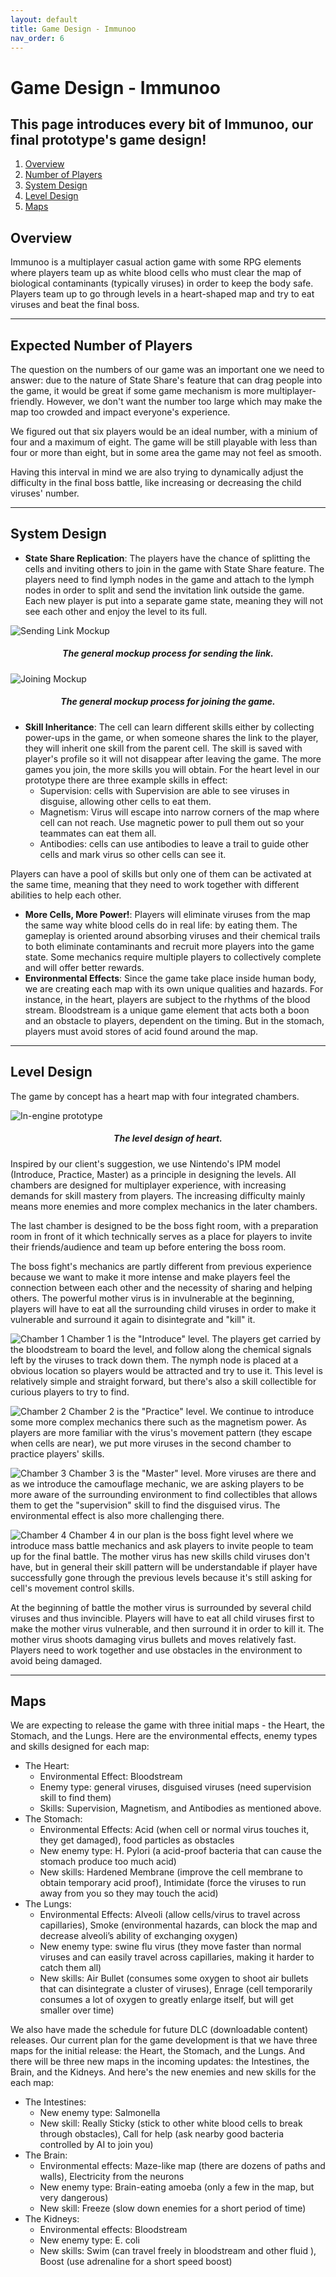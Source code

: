 ```yaml
---
layout: default
title: Game Design - Immunoo
nav_order: 6
---
```


# Game Design - Immunoo

## This page introduces every bit of Immunoo, our final prototype's game design!

1. [Overview](#overview)
2. [Number of Players](#number)
3. [System Design](#system)
4. [Level Design](#level)
5. [Maps](#maps)

## Overview <a name="overview"></a>

Immunoo is a multiplayer casual action game with some RPG elements where players team up as white blood cells who must clear the map of biological contaminants (typically viruses) in order to keep the body safe. Players team up to go through levels in a heart-shaped map and try to eat viruses and beat the final boss.

---

## Expected Number of Players <a name="number"></a>

The question on the numbers of our game was an important one we need to answer: due to the nature of State Share's feature that can drag people into the game, it would be great if some game mechanism is more multiplayer-friendly. However, we don't want the number too large which may make the map too crowded and impact everyone's experience.

We figured out that six players would be an ideal number, with a minium of four and a maximum of eight. The game will be still playable with less than four or more than eight, but in some area the game may not feel as smooth.

Having this interval in mind we are also trying to dynamically adjust the difficulty in the final boss battle, like increasing or decreasing the child viruses' number.

---

## System Design <a name="system"></a>

- **State Share Replication**: The players have the chance of splitting the cells and inviting others to join in the game with State Share feature. The players need to find lymph nodes in the game and attach to the lymph nodes in order to split and send the invitation link outside the game. Each new player is put into a separate game state, meaning they will not see each other and enjoy the level to its full.

![Sending Link Mockup](https://etc-ditto.github.io/media/process/replicate.gif)

<h5 style="text-align: center;">The general mockup process for sending the link.</h5>

![Joining Mockup](https://etc-ditto.github.io/media/process/replicate.gif)

<h5 style="text-align: center;">The general mockup process for joining the game.</h5>

- **Skill Inheritance**: The cell can learn different skills either by collecting power-ups in the game, or when someone shares the link to the player, they will inherit one skill from the parent cell. The skill is saved with player's profile so it will not disappear after leaving the game. The more games you join, the more skills you will obtain.
  For the heart level in our prototype there are three example skills in effect:
  - Supervision: cells with Supervision are able to see viruses in disguise, allowing other cells to eat them.
  - Magnetism: Virus will escape into narrow corners of the map where cell can not reach. Use magnetic power to pull them out so your teammates can eat them all.
  - Antibodies: cells can use antibodies to leave a trail to guide other cells and mark virus so other cells can see it.

Players can have a pool of skills but only one of them can be activated at the same time, meaning that they need to work together with different abilities to help each other.

- **More Cells, More Power!**: Players will eliminate viruses from the map the same way white blood cells do in real life: by eating them. The gameplay is oriented around absorbing viruses and their chemical trails to both eliminate contaminants and recruit more players into the game state. Some mechanics require multiple players to collectively complete and will offer better rewards.
- **Environmental Effects**: Since the game take place inside human body, we are creating each map with its own unique qualities and hazards. For instance, in the heart, players are subject to the rhythms of the blood stream. Bloodstream is a unique game element that acts both a boon and an obstacle to players, dependent on the timing. But in the stomach, players must avoid stores of acid found around the map.

---

## Level Design <a name="Level"></a>

The game by concept has a heart map with four integrated chambers.

![In-engine prototype](https://etc-ditto.github.io/media/process/level-all.png)

<h5 style="text-align: center;">The level design of heart.</h5>

Inspired by our client's suggestion, we use Nintendo's IPM model (Introduce, Practice, Master) as a principle in designing the levels. All chambers are designed for multiplayer experience, with increasing demands for skill mastery from players. The increasing difficulty mainly means more enemies and more complex mechanics in the later chambers.

The last chamber is designed to be the boss fight room, with a preparation room in front of it which technically serves as a place for players to invite their friends/audience and team up before entering the boss room.

The boss fight's mechanics are partly different from previous experience because we want to make it more intense and make players feel the connection between each other and the necessity of sharing and helping others. The powerful mother virus is in invulnerable at the beginning, players will have to eat all the surrounding child viruses in order to make it vulnerable and surround it again to disintegrate and "kill" it.

![Chamber 1](https://etc-ditto.github.io/media/process/chamber1.png)
Chamber 1 is the "Introduce" level. The players get carried by the bloodstream to board the level, and follow along the chemical signals left by the viruses to track down them. The nymph node is placed at a obvious location so players would be attracted and try to use it. This level is relatively simple and straight forward, but there's also a skill collectible for curious players to try to find.

![Chamber 2](https://etc-ditto.github.io/media/process/chamber2.png)
Chamber 2 is the "Practice" level. We continue to introduce some more complex mechanics there such as the magnetism power. As players are more familiar with the virus's movement pattern (they escape when cells are near), we put more viruses in the second chamber to practice players' skills.

![Chamber 3](https://etc-ditto.github.io/media/process/chamber3.png)
Chamber 3 is the "Master" level. More viruses are there and as we introduce the camouflage mechanic, we are asking players to be more aware of the surrounding environment to find collectibles that allows them to get the "supervision" skill to find the disguised virus. The environmental effect is also more challenging there.

![Chamber 4](https://etc-ditto.github.io/media/process/chamber4.png)
Chamber 4 in our plan is the boss fight level where we introduce mass battle mechanics and ask players to invite people to team up for the final battle. The mother virus has new skills child viruses don't have, but in general their skill pattern will be understandable if player have successfully gone through the previous levels because it's still asking for cell's movement control skills.

At the beginning of battle the mother virus is surrounded by several child viruses and thus invincible. Players will have to eat all child viruses first to make the mother virus vulnerable, and then surround it in order to kill it. The mother virus shoots damaging virus bullets and moves relatively fast. Players need to work together and use obstacles in the environment to avoid being damaged.

---

## Maps <a name="maps"></a>

We are expecting to release the game with three initial maps - the Heart, the Stomach, and the Lungs. Here are the environmental effects, enemy types and skills designed for each map:

- The Heart:
  - Environmental Effect: Bloodstream
  - Enemy type: general viruses, disguised viruses (need supervision skill to find them)
  - Skills: Supervision, Magnetism, and Antibodies as mentioned above.
- The Stomach:
  - Environmental Effects: Acid (when cell or normal virus touches it, they get damaged), food particles as obstacles
  - New enemy type: H. Pylori (a acid-proof bacteria that can cause the stomach produce too much acid)
  - New skills: Hardened Membrane (improve the cell membrane to obtain temporary acid proof), Intimidate (force the viruses to run away from you so they may touch the acid)
- The Lungs:
  - Environmental Effects: Alveoli (allow cells/virus to travel across capillaries), Smoke (environmental hazards, can block the map and decrease alveoli’s ability of exchanging oxygen)
  - New enemy type: swine flu virus (they move faster than normal viruses and can easily travel across capillaries, making it harder to catch them all)
  - New skills: Air Bullet (consumes some oxygen to shoot air bullets that can disintegrate a cluster of viruses), Enrage (cell temporarily consumes a lot of oxygen to greatly enlarge itself, but will get smaller over time)

We also have made the schedule for future DLC (downloadable content) releases. Our current plan for the game development is that we have three maps for the initial release: the Heart, the Stomach, and the Lungs. And there will be three new maps in the incoming updates: the Intestines, the Brain, and the Kidneys. And here's the new enemies and new skills for the each map:

- The Intestines:
  - New enemy type: Salmonella
  - New skill: Really Sticky (stick to other white blood cells to break through obstacles), Call for help (ask nearby good bacteria controlled by AI to join you)
- The Brain:
  - Environmental effects: Maze-like map (there are dozens of paths and walls), Electricity from the neurons
  - New enemy type: Brain-eating amoeba (only a few in the map, but very dangerous)
  - New skill: Freeze (slow down enemies for a short period of time)
- The Kidneys:
  - Environmental effects: Bloodstream
  - New enemy type: E. coli
  - New skills: Swim (can travel freely in bloodstream and other fluid
    ), Boost (use adrenaline for a short speed boost)
